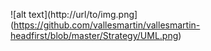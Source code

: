 ![alt text](http://url/to/img.png](https://github.com/vallesmartin/vallesmartin-headfirst/blob/master/Strategy/UML.png)
